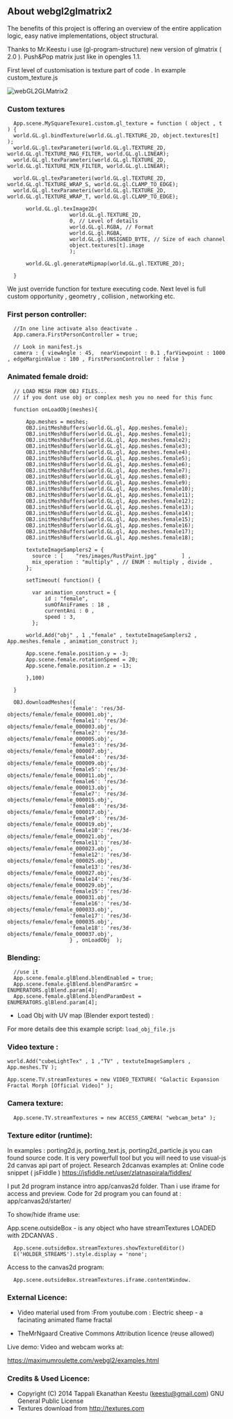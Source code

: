
## About webgl2glmatrix2 ##

The benefits of this project is offering an overview of the entire application logic,
 easy native implementations, object structural.

Thanks to Mr.Keestu i use (gl-program-structure) new version of glmatrix ( 2.0 ).
 Push&Pop matrix just like in opengles 1.1.

First level of customisation is texture part of code . In example custom_texture.js

![webGL2GLMatrix2](https://github.com/zlatnaspirala/webgl2-glmatrix2-engine/blob/master/webgl2glmatrix2.jpg)

### Custom textures ###

```
  App.scene.MySquareTexure1.custom.gl_texture = function ( object , t ) {
  world.GL.gl.bindTexture(world.GL.gl.TEXTURE_2D, object.textures[t] );
  world.GL.gl.texParameteri(world.GL.gl.TEXTURE_2D, world.GL.gl.TEXTURE_MAG_FILTER, world.GL.gl.LINEAR);
  world.GL.gl.texParameteri(world.GL.gl.TEXTURE_2D, world.GL.gl.TEXTURE_MIN_FILTER, world.GL.gl.LINEAR);

  world.GL.gl.texParameteri(world.GL.gl.TEXTURE_2D, world.GL.gl.TEXTURE_WRAP_S, world.GL.gl.CLAMP_TO_EDGE);
  world.GL.gl.texParameteri(world.GL.gl.TEXTURE_2D, world.GL.gl.TEXTURE_WRAP_T, world.GL.gl.CLAMP_TO_EDGE);

      world.GL.gl.texImage2D(
                    world.GL.gl.TEXTURE_2D,
                    0, // Level of details
                    world.GL.gl.RGBA, // Format
                    world.GL.gl.RGBA,
                    world.GL.gl.UNSIGNED_BYTE, // Size of each channel
                    object.textures[t].image
                    );

      world.GL.gl.generateMipmap(world.GL.gl.TEXTURE_2D);

  }
```

We just override function for texture executing code.
 Next level is full custom opportunity , geometry , collision , networking etc.

### First person controller: ###

```
  //In one line activate also deactivate .
  App.camera.FirstPersonController = true;

  // Look in manifest.js
  camera : { viewAngle : 45,  nearViewpoint : 0.1 ,farViewpoint : 1000 , edgeMarginValue : 100 , FirstPersonController : false }
```

### Animated female droid: ###

```
  // LOAD MESH FROM OBJ FILES...
  // if you dont use obj or complex mesh you no need for this func

  function onLoadObj(meshes){

      App.meshes = meshes;
      OBJ.initMeshBuffers(world.GL.gl, App.meshes.female);
      OBJ.initMeshBuffers(world.GL.gl, App.meshes.female1);
      OBJ.initMeshBuffers(world.GL.gl, App.meshes.female2);
      OBJ.initMeshBuffers(world.GL.gl, App.meshes.female3);
      OBJ.initMeshBuffers(world.GL.gl, App.meshes.female4);
      OBJ.initMeshBuffers(world.GL.gl, App.meshes.female5);
      OBJ.initMeshBuffers(world.GL.gl, App.meshes.female6);
      OBJ.initMeshBuffers(world.GL.gl, App.meshes.female7);
      OBJ.initMeshBuffers(world.GL.gl, App.meshes.female8);
      OBJ.initMeshBuffers(world.GL.gl, App.meshes.female9);
      OBJ.initMeshBuffers(world.GL.gl, App.meshes.female10);
      OBJ.initMeshBuffers(world.GL.gl, App.meshes.female11);
      OBJ.initMeshBuffers(world.GL.gl, App.meshes.female12);
      OBJ.initMeshBuffers(world.GL.gl, App.meshes.female13);
      OBJ.initMeshBuffers(world.GL.gl, App.meshes.female14);
      OBJ.initMeshBuffers(world.GL.gl, App.meshes.female15);
      OBJ.initMeshBuffers(world.GL.gl, App.meshes.female16);
      OBJ.initMeshBuffers(world.GL.gl, App.meshes.female17);
      OBJ.initMeshBuffers(world.GL.gl, App.meshes.female18);

      textuteImageSamplers2 = {
        source : [    "res/images/RustPaint.jpg"        ] ,
        mix_operation : "multiply" , // ENUM : multiply , divide ,
      };

      setTimeout( function() {

        var animation_construct = {
            id : "female",
            sumOfAniFrames : 18 ,
            currentAni : 0 ,
            speed : 3,
        };

      world.Add("obj" , 1 ,"female" , textuteImageSamplers2 , App.meshes.female , animation_construct );

      App.scene.female.position.y = -3;
      App.scene.female.rotationSpeed = 20;
      App.scene.female.position.z = -13;

      },100)

  }

  OBJ.downloadMeshes({
                    'female': 'res/3d-objects/female/female_000001.obj',
                    'female1': 'res/3d-objects/female/female_000003.obj',
                    'female2': 'res/3d-objects/female/female_000005.obj',
                    'female3': 'res/3d-objects/female/female_000007.obj',
                    'female4': 'res/3d-objects/female/female_000009.obj',
                    'female5': 'res/3d-objects/female/female_000011.obj',
                    'female6': 'res/3d-objects/female/female_000013.obj',
                    'female7': 'res/3d-objects/female/female_000015.obj',
                    'female8': 'res/3d-objects/female/female_000017.obj',
                    'female9': 'res/3d-objects/female/female_000019.obj',
                    'female10': 'res/3d-objects/female/female_000021.obj',
                    'female11': 'res/3d-objects/female/female_000023.obj',
                    'female12': 'res/3d-objects/female/female_000025.obj',
                    'female13': 'res/3d-objects/female/female_000027.obj',
                    'female14': 'res/3d-objects/female/female_000029.obj',
                    'female15': 'res/3d-objects/female/female_000031.obj',
                    'female16': 'res/3d-objects/female/female_000033.obj',
                    'female17': 'res/3d-objects/female/female_000035.obj',
                    'female18': 'res/3d-objects/female/female_000037.obj',
                    } , onLoadObj  );

```

### Blending: ###

```
  //use it
  App.scene.female.glBlend.blendEnabled = true;
  App.scene.female.glBlend.blendParamSrc = ENUMERATORS.glBlend.param[4];
  App.scene.female.glBlend.blendParamDest = ENUMERATORS.glBlend.param[4];
```

- Load Obj with UV map (Blender export tested) :

For more details dee this example script: `load_obj_file.js`

### Video texture : ###

```
world.Add("cubeLightTex" , 1 ,"TV" , textuteImageSamplers , App.meshes.TV );

App.scene.TV.streamTextures = new VIDEO_TEXTURE( "Galactic Expansion Fractal Morph [Official Video]" );
```

### Camera texture: ###

```
  App.scene.TV.streamTextures = new ACCESS_CAMERA( "webcam_beta" );
```

### Texture editor (runtime):


In examples : porting2d.js, porting_text.js, porting2d_particle.js you can found source code.
 It is very powerfull tool but you will need to use visual-js 2d canvas api part of project.
 Research 2dcanvas examples at:
 Online code snippet ( jsFiddle )
 https://jsfiddle.net/user/zlatnaspirala/fiddles/


I put 2d program instance intro app/canvas2d folder.
 Than i use iframe for access and preview.
 Code for 2d program you can found at : app/canvas2d/starter/

To show/hide iframe use:

App.scene.outsideBox - is any object who have streamTextures LOADED with 2DCANVAS .

```
  App.scene.outsideBox.streamTextures.showTextureEditor()
  E('HOLDER_STREAMS').style.display = 'none';
```

Access to the canvas2d program:

```
  App.scene.outsideBox.streamTextures.iframe.contentWindow.
```

### External Licence: ###

 - Video material used from :From youtube.com : Electric sheep - a facinating animated flame fractal

 - TheMrNgaard
   Creative Commons Attribution licence (reuse allowed)

Live demo:
Video and webcam works at:

https://maximumroulette.com/webgl2/examples.html

### Credits & Used Licence: ###

 - Copyright (C) 2014 Tappali Ekanathan Keestu (keestu@gmail.com) GNU General Public License
 - Textures download from http://textures.com

